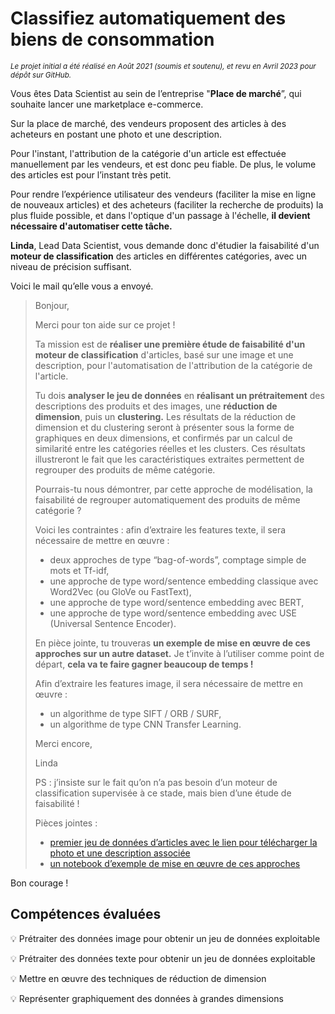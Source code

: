 # Classifiez automatiquement des biens de consommation

<sub>*Le projet initial a été réalisé en Août 2021 (soumis et soutenu), et revu en Avril 2023 pour dépôt sur GitHub.*</sub>

Vous êtes Data Scientist au sein de l’entreprise "**Place de marché**”, qui souhaite lancer une marketplace e-commerce.

Sur la place de marché, des vendeurs proposent des articles à des acheteurs en postant une photo et une description.

Pour l'instant, l'attribution de la catégorie d'un article est effectuée manuellement par les vendeurs, et est donc peu fiable. De plus, le volume des articles est pour l’instant très petit.

Pour rendre l’expérience utilisateur des vendeurs (faciliter la mise en ligne de nouveaux articles) et des acheteurs (faciliter la recherche de produits) la plus fluide possible, et dans l'optique d'un passage à l'échelle, **il devient nécessaire d'automatiser cette tâche.**

**Linda**, Lead Data Scientist, vous demande donc d'étudier la faisabilité d'un **moteur de classification** des articles en différentes catégories, avec un niveau de précision suffisant.

Voici le mail qu’elle vous a envoyé.

> Bonjour, 
> 
> Merci pour ton aide sur ce projet !
> 
> Ta mission est de **réaliser une première étude de faisabilité d'un moteur de classification** d'articles, basé sur une image et une description, pour l'automatisation de l'attribution de la catégorie de l'article.
> 
> Tu dois **analyser le jeu de données** en **réalisant un prétraitement** des descriptions des produits et des images, une **réduction de dimension**, puis un **clustering.** Les résultats de la réduction de dimension et du clustering seront à présenter sous la forme de graphiques en deux dimensions, et confirmés par un calcul de similarité entre les catégories réelles et les clusters. Ces résultats illustreront le fait que les caractéristiques extraites permettent de regrouper des produits de même catégorie.
> 
> Pourrais-tu nous démontrer, par cette approche de modélisation, la faisabilité de regrouper automatiquement des produits de même catégorie ?
> 
> Voici les contraintes : afin d’extraire les features texte, il sera nécessaire de mettre en œuvre :
> - deux approches de type “bag-of-words”, comptage simple de mots et Tf-idf,
> - une approche de type word/sentence embedding classique avec Word2Vec (ou GloVe ou FastText),
> - une approche de type word/sentence embedding avec BERT,
> - une approche de type word/sentence embedding avec USE (Universal Sentence Encoder). 
> 
> En pièce jointe, tu trouveras **un exemple de mise en œuvre de ces approches sur un autre dataset.** Je t’invite à l’utiliser comme point de départ, **cela va te faire gagner beaucoup de temps !**
> 
> Afin d’extraire les features image, il sera nécessaire de mettre en œuvre :
> - un algorithme de type SIFT / ORB / SURF,
> - un algorithme de type CNN Transfer Learning.
> 
> Merci encore, 
> 
> Linda
> 
> PS : j’insiste sur le fait qu’on n’a pas besoin d’un moteur de classification supervisée à ce stade, mais bien d’une étude de faisabilité !
> 
> Pièces jointes :
> - [premier jeu de données d’articles avec le lien pour télécharger la photo et une description associée](https://s3-eu-west-1.amazonaws.com/static.oc-static.com/prod/courses/files/Parcours_data_scientist/Projet+-+Textimage+DAS+V2/Dataset+projet+pre%CC%81traitement+textes+images.zip)
> - [un notebook d’exemple de mise en œuvre de ces approches](https://s3.eu-west-1.amazonaws.com/course.oc-static.com/projects/Data_Scientist_P6/Exemple_Tweets_Feature-extraction_Sentence+Embedding_V1.1.ipynb)

Bon courage !

## Compétences évaluées

:bulb: Prétraiter des données image pour obtenir un jeu de données exploitable

:bulb: Prétraiter des données texte pour obtenir un jeu de données exploitable

:bulb: Mettre en œuvre des techniques de réduction de dimension

:bulb: Représenter graphiquement des données à grandes dimensions

